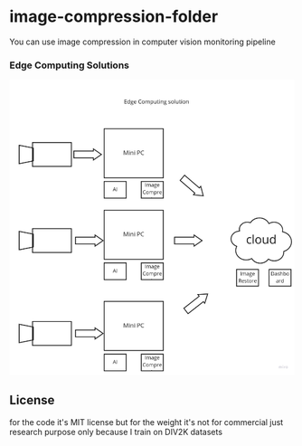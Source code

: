 # image-compression-folder

You can use image compression in computer vision monitoring pipeline

### Edge Computing Solutions
![](assets/edge.png)

## License

for the code it's MIT license but for the weight it's not for commercial just research purpose only because I train on DIV2K datasets